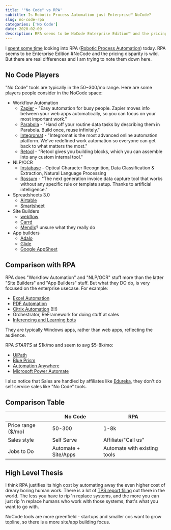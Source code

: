 ```yaml
---
title: '"No Code" vs RPA'
subtitle: Is Robotic Process Automation just Enterprise™ NoCode?
slug: no-code-rpa
categories: ['No Code']
date: 2020-02-09
description: RPA seems to be NoCode Enterprise Edition™ and the pricing disparity is wild. But there are real differences and I am trying to note them down here.
---
```


I [spent some time](https://twitter.com/swyx/status/1226678489832730624) looking into RPA ([Robotic Process Automation](https://en.wikipedia.org/wiki/Robotic_process_automation)) today. RPA seems to be Enterprise Edition #NoCode and the pricing disparity is wild. But there are real differences and I am trying to note them down here.

## No Code Players

"No Code" tools are typically in the $50-$300/mo range. Here are some players people consider in the NoCode space:

- Workflow Automation
  - [Zapier](https://zapier.com/) - "Easy automation for busy people. Zapier moves info between your web apps automatically, so you can focus on your most important work."
  - [Parabola](https://parabola.io/) - "Hand off your routine data tasks by describing them in Parabola. Build once, reuse infinitely."
  - [Integromat](https://www.integromat.com/en) - "Integromat is the most advanced online automation platform. We've redefined work automation so everyone can get back to what matters the most."
  - [Retool](https://retool.com/) - "Retool gives you building blocks, which you can assemble into any custom internal tool."
- NLP/OCR
  - [Instabase](https://about.instabase.com/) - Optical Character Recognition, Data Classification & Extraction, Natural Language Processing
  - [Rossum](https://rossum.ai/) - "The next generation invoice data capture tool that works without any specific rule or template setup. Thanks to artificial intelligence."
- Spreadsheets 3.0
  - [Airtable](https://airtable.com/)
  - [Smartsheet](https://www.smartsheet.com/)
- Site Builders
  - [webflow](https://webflow.com/)
  - [Carrd](https://carrd.co/)
  - [Mendix](https://mendix.com)? unsure what they really do
- App builders
  - [Adalo](https://www.adalo.com/)
  - [Glide](https://www.glideapps.com/)
  - [Google AppSheet](https://www.appsheet.com/)

## Comparison with RPA

RPA does "Workflow Automation" and "NLP/OCR" stuff more than the latter "Site Builders" and "App Builders" stuff. But what they DO do, is very focused on the enterprise usecase. For example:

- [Excel Automation](https://www.youtube.com/watch?v=MBl-3Yb30FA&t=5491s)
- [PDF Automation](https://www.youtube.com/watch?v=MBl-3Yb30FA&t=9986s)
- [Citrix Automation](https://www.youtube.com/watch?v=MBl-3Yb30FA&t=13553s) (!!!)
- Orchestrator, ReFramework for doing stuff at sales
- [Inferencing and Learning bots](https://www.youtube.com/watch?v=MBl-3Yb30FA&t=30320s)

They are typically Windows apps, rather than web apps, reflecting the audience.

RPA *STARTS* at $1k/mo and seem to avg $5-8k/mo:

- [UiPath](https://www.uipath.com/)
- [Blue Prism](https://www.blueprism.com/)
- [Automation Anywhere](https://www.automationanywhere.com/)
- [Microsoft Power Automate](https://flow.microsoft.com/en-us/)

I also notice that Sales are handled by affiliates like [Edureka](http://edureka.co/), they don't do self service sales like "No Code" tools.

## Comparison Table

|       | No Code | RPA   |
|-------|---------|-------|
| Price range ($/mo) | 50-300    | 1-8k      |
| Sales style      | Self Serve        | Affiliate/"Call us"       |
| Jobs to Do     | Automate + Site/Apps | Automate with existing tools       |

## High Level Thesis

I think RPA justifies its high cost by automating away the even higher cost of dreary boring human work. There is a lot of [TPS report filing](https://www.mentalfloss.com/article/57338/what-tps-report) out there in the world. The less you have to rip 'n replace systems, and the more you can just rip 'n replace humans who work with those systems, that's what you want to go with.

NoCode tools are more greenfield - startups and smaller cos want to grow topline, so there is a more site/app building focus.